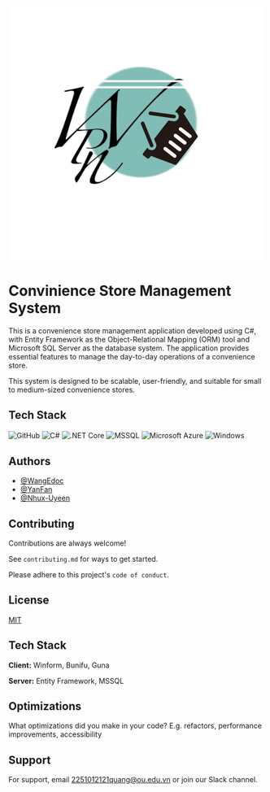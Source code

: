 
<div align="center">
  <img src="https://github.com/thereaper0602/Store_Management_System/blob/product/Store_Manament_System/GUI/Resources/Black%20and%20White%20Modern%20Shoes%20Store%20Logo%20(1).png" alt="Logo">
</div>

# Convinience Store Management System

This is a convenience store management application developed using C#, with Entity Framework as the Object-Relational Mapping (ORM) tool and Microsoft SQL Server as the database system. The application provides essential features to manage the day-to-day operations of a convenience store.

This system is designed to be scalable, user-friendly, and suitable for small to medium-sized convenience stores.

## Tech Stack

<img width="50" src="https://raw.githubusercontent.com/marwin1991/profile-technology-icons/refs/heads/main/icons/github.png" alt="GitHub" align="center" title="GitHub"> <img width="50" src="https://raw.githubusercontent.com/marwin1991/profile-technology-icons/refs/heads/main/icons/c%23.png" alt="C#" align="center" title="C#"> <img width="50" src="https://raw.githubusercontent.com/marwin1991/profile-technology-icons/refs/heads/main/icons/_net_core.png" align="center" alt=".NET Core" title=".NET Core"> <img width="50" src="https://raw.githubusercontent.com/marwin1991/profile-technology-icons/refs/heads/main/icons/mssql.png" align="center" alt="MSSQL" title="MSSQL"> <img width="50" src="https://raw.githubusercontent.com/marwin1991/profile-technology-icons/refs/heads/main/icons/microsoft_azure.png" align="center" alt="Microsoft Azure" title="Microsoft Azure"> <img width="50" src="https://raw.githubusercontent.com/marwin1991/profile-technology-icons/refs/heads/main/icons/windows.png" align="center" alt="Windows" title="Windows">

## Authors

- [@WangEdoc](https://github.com/thereaper0602)
- [@YanFan](https://github.com/yfyang41)
- [@Nhux-Uyeen](https://github.com/Nhux-Uyeen)


## Contributing

Contributions are always welcome!

See `contributing.md` for ways to get started.

Please adhere to this project's `code of conduct`.


## License

[MIT](https://choosealicense.com/licenses/mit/)


## Tech Stack

**Client:** Winform, Bunifu, Guna

**Server:** Entity Framework, MSSQL

## Optimizations

What optimizations did you make in your code? E.g. refactors, performance improvements, accessibility


## Support

For support, email 2251012121quang@ou.edu.vn or join our Slack channel.

